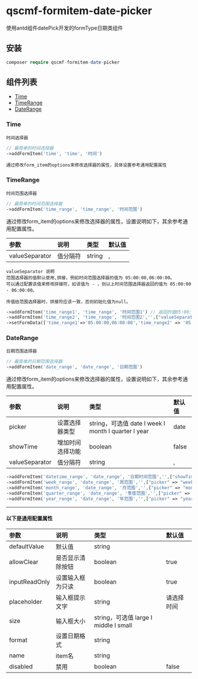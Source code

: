 # qscmf-formitem-date-picker
使用antd组件datePick开发的formType日期类组件

## 安装

```php
composer require qscmf-formitem-date-picker
```

## 组件列表
+ [Time](https://github.com/quansitech/qscmf-formitem-date-picker#Time)
+ [TimeRange](https://github.com/quansitech/qscmf-formitem-date-picker#TimeRange)
+ [DateRange](https://github.com/quansitech/qscmf-formitem-date-picker#DateRange)


### Time
```label
时间选择器
```

```php
// 最简单的时间选择器
->addFormItem('time', 'time', '时间')
```

```label
通过修改form_item的options来修改选择器的属性，具体设置参考通用配置属性
```

### TimeRange
```label
时间范围选择器
```

```php
// 最简单的时间范围选择器
->addFormItem('time_range', 'time_range', '时间范围')
```

通过修改form_item的options来修改选择器的属性，设置说明如下，其余参考通用配置属性。

| 参数 | 说明 | 类型 | 默认值 |
|:---------- |:----------|:----------|:----------|
| valueSeparator | 值分隔符 | string | , |


```lebal
valueSeparator 说明
范围选择器的值默认使用,拼接，例如时间范围选择器的值为 05:00:00,06:00:00。
可以通过配置该值来修改拼接符，如该值为 - ，则以上时间范围选择器返回的值为 05:00:00 - 06:00:00。

传值给范围选择器时，拼接符应该一致，否则初始化值为null。
```

```php
->addFormItem('time_range1', 'time_range', '时间范围1') // 返回的值05:00:00,06:00:00
->addFormItem('time_range2', 'time_range', '时间范围2','',["valueSeparator" => " - "]) // 返回的值05:00:00 - 06:00:00
->setFormData(['time_range1'=>'05:00:00,06:00:00','time_range2' => '05:00:00 - 06:00:00'])
```

### DateRange
```label
日期范围选择器
```

```php
// 最简单的日期范围选择器
->addFormItem('date_range', 'date_range', '日期范围')
```

通过修改form_item的options来修改选择器的属性，设置说明如下，其余参考通用配置属性。

| 参数 | 说明 | 类型 | 默认值 |
|:---------- |:----------|:----------|:----------|
| picker | 设置选择器类型 | string，可选值 date I week I month I quarter I year | date |
| showTime | 增加时间选择功能 | boolean | false |
| valueSeparator | 值分隔符 | string | , |

```php
->addFormItem('datetime_range', 'date_range', '日期时间范围','',["showTime" => true])
->addFormItem('week_range', 'date_range', '周范围','',["picker" => "week"])
->addFormItem('month_range', 'date_range', '月范围','',["picker" => "month"])
->addFormItem('quarter_range', 'date_range', '季度范围','',["picker" => "quarter"])
->addFormItem('year_range', 'date_range', '年范围','',["picker" => "year"])
```

***

#### 以下是通用配置属性

| 参数 | 说明 | 类型 | 默认值 |
|:---------- |:----------|:----------|:----------|
| defaultValue | 默认值 | string |  |
| allowClear | 是否显示清除按钮 | boolean | true |
| inputReadOnly | 设置输入框为只读 | boolean | true |
| placeholder | 输入框提示文字 | string | 请选择时间 |
| size | 输入框大小 | string，可选值 large I middle I small |  |
| format | 设置日期格式 | string |  |
| name | item名 | string |  |
| disabled | 禁用 | boolean | false |
